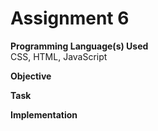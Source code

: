 # Assignment 6
**Programming Language(s) Used**  
CSS, HTML, JavaScript

**Objective**  


**Task**   


**Implementation**   